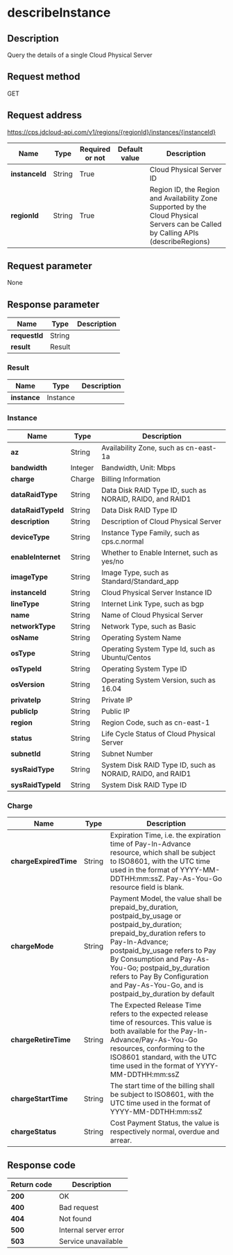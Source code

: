 # describeInstance


## Description
Query the details of a single Cloud Physical Server

## Request method
GET

## Request address
https://cps.jdcloud-api.com/v1/regions/{regionId}/instances/{instanceId}

|Name|Type|Required or not|Default value|Description|
|---|---|---|---|---|
|**instanceId**|String|True| |Cloud Physical Server ID|
|**regionId**|String|True| |Region ID, the Region and Availability Zone Supported by the Cloud Physical Servers can be Called by Calling APIs (describeRegions)|

## Request parameter
None


## Response parameter
|Name|Type|Description|
|---|---|---|
|**requestId**|String| |
|**result**|Result| |


### Result
|Name|Type|Description|
|---|---|---|
|**instance**|Instance| |
### Instance
|Name|Type|Description|
|---|---|---|
|**az**|String|Availability Zone, such as cn-east-1a|
|**bandwidth**|Integer|Bandwidth, Unit: Mbps|
|**charge**|Charge|Billing Information|
|**dataRaidType**|String|Data Disk RAID Type ID, such as NORAID, RAID0, and RAID1|
|**dataRaidTypeId**|String|Data Disk RAID Type ID|
|**description**|String|Description of Cloud Physical Server|
|**deviceType**|String|Instance Type Family, such as cps.c.normal|
|**enableInternet**|String|Whether to Enable Internet, such as yes/no|
|**imageType**|String|Image Type, such as Standard/Standard_app|
|**instanceId**|String|Cloud Physical Server Instance ID|
|**lineType**|String|Internet Link Type, such as bgp|
|**name**|String|Name of Cloud Physical Server|
|**networkType**|String|Network Type, such as Basic|
|**osName**|String|Operating System Name|
|**osType**|String|Operating System Type Id, such as Ubuntu/Centos|
|**osTypeId**|String|Operating System Type ID|
|**osVersion**|String|Operating System Version, such as 16.04|
|**privateIp**|String|Private IP|
|**publicIp**|String|Public IP|
|**region**|String|Region Code, such as cn-east-1|
|**status**|String|Life Cycle Status of Cloud Physical Server|
|**subnetId**|String|Subnet Number|
|**sysRaidType**|String|System Disk RAID Type ID, such as NORAID, RAID0, and RAID1|
|**sysRaidTypeId**|String|System Disk RAID Type ID|
### Charge
|Name|Type|Description|
|---|---|---|
|**chargeExpiredTime**|String|Expiration Time, i.e. the expiration time of Pay-In-Advance resource, which shall be subject to ISO8601, with the UTC time used in the format of YYYY-MM-DDTHH:mm:ssZ. Pay-As-You-Go resource field is blank.|
|**chargeMode**|String|Payment Model, the value shall be prepaid_by_duration, postpaid_by_usage or postpaid_by_duration; prepaid_by_duration refers to Pay-In-Advance; postpaid_by_usage refers to Pay By Consumption and Pay-As-You-Go; postpaid_by_duration refers to Pay By Configuration and Pay-As-You-Go, and is postpaid_by_duration by default|
|**chargeRetireTime**|String|The Expected Release Time refers to the expected release time of resources. This value is both available for the Pay-In-Advance/Pay-As-You-Go resources, conforming to the ISO8601 standard, with the UTC time used in the format of YYYY-MM-DDTHH:mm:ssZ|
|**chargeStartTime**|String|The start time of the billing shall be subject to ISO8601, with the UTC time used in the format of YYYY-MM-DDTHH:mm:ssZ|
|**chargeStatus**|String|Cost Payment Status, the value is respectively normal, overdue and arrear.|

## Response code
|Return code|Description|
|---|---|
|**200**|OK|
|**400**|Bad request|
|**404**|Not found|
|**500**|Internal server error|
|**503**|Service unavailable|
